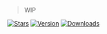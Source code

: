 > WIP

[![Stars](https://img.shields.io/github/stars/Nezerit6/NewStage?color=yellow&label=⭐️%20Please%20Star%20Mod!&style=for-the-badge)](https://github.com/Nezerit6/NewStage)
[![Version](https://img.shields.io/github/v/release/Nezerit6/NewStage?color=green&include_prereleases&label=Latest%20version&logo=github&logoColor=white&style=for-the-badge)](https://github.com/Nezerit6/NewStage/releases)
[![Downloads](https://img.shields.io/github/downloads/Nezerit6/NewStage/total?color=red&label=Total%20Downloads&logo=github&logoColor=white&style=for-the-badge)](https://github.com/Nezerit6/NewStage/releases)
